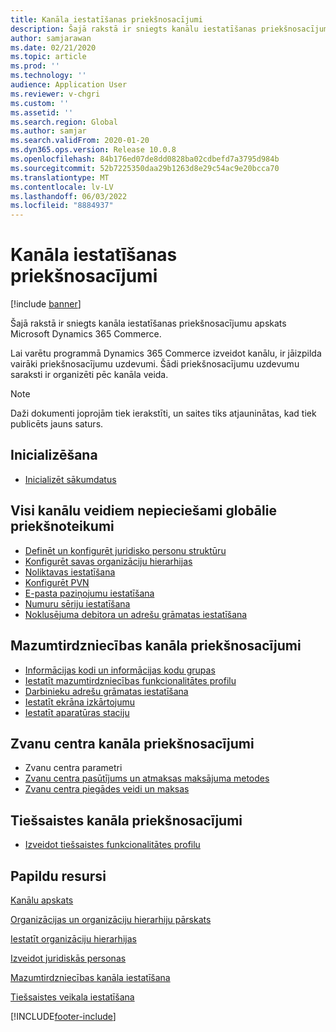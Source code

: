 ```yaml
---
title: Kanāla iestatīšanas priekšnosacījumi
description: Šajā rakstā ir sniegts kanālu iestatīšanas priekšnosacījumu apskats Microsoft Dynamics 365 Commerce.
author: samjarawan
ms.date: 02/21/2020
ms.topic: article
ms.prod: ''
ms.technology: ''
audience: Application User
ms.reviewer: v-chgri
ms.custom: ''
ms.assetid: ''
ms.search.region: Global
ms.author: samjar
ms.search.validFrom: 2020-01-20
ms.dyn365.ops.version: Release 10.0.8
ms.openlocfilehash: 84b176ed07de8dd0828ba02cdbefd7a3795d984b
ms.sourcegitcommit: 52b7225350daa29b1263d8e29c54ac9e20bcca70
ms.translationtype: MT
ms.contentlocale: lv-LV
ms.lasthandoff: 06/03/2022
ms.locfileid: "8884937"
---
```

# <a name="channel-setup-prerequisites"></a>Kanāla iestatīšanas priekšnosacījumi

[!include [banner](includes/banner.md)]

Šajā rakstā ir sniegts kanāla iestatīšanas priekšnosacījumu apskats Microsoft Dynamics 365 Commerce.

Lai varētu programmā Dynamics 365 Commerce izveidot kanālu, ir jāizpilda vairāki priekšnosacījumu uzdevumi. Šādi priekšnosacījumu uzdevumu saraksti ir organizēti pēc kanāla veida.

> [!NOTE]
> Daži dokumenti joprojām tiek ierakstīti, un saites tiks atjauninātas, kad tiek publicēts jauns saturs.

## <a name="initialization"></a>Inicializēšana

- [Inicializēt sākumdatus](enable-configure-retail-functionality.md)

## <a name="global-prerequisities-required-for-all-channel-types"></a>Visi kanālu veidiem nepieciešami globālie priekšnoteikumi

- [Definēt un konfigurēt juridisko personu struktūru](channels-legal-entities.md) 
- [Konfigurēt savas organizāciju hierarhijas](channels-org-hierarchies.md)
- [Noliktavas iestatīšana](channels-setup-warehouse.md)
- [Konfigurēt PVN](../finance/general-ledger/indirect-taxes-overview.md?toc=/dynamics365/commerce/toc.json)
- [E-pasta paziņojumu iestatīšana](email-notification-profiles.md)
- [Numuru sēriju iestatīšana](../fin-ops-core/fin-ops/organization-administration/number-sequence-overview.md?toc=/dynamics365/commerce/toc.json)
- [Noklusējuma debitora un adrešu grāmatas iestatīšana](default-customer.md)
<!--
- [Configure commerce parameters](commerce-parameters.md)
-->

## <a name="retail-channel-prerequisites"></a>Mazumtirdzniecības kanāla priekšnosacījumi

- [Informācijas kodi un informācijas kodu grupas](info-codes-retail.md)
- [Iestatīt mazumtirdzniecības funkcionalitātes profilu](retail-functionality-profile.md)
- [Darbinieku adrešu grāmatas iestatīšana](new-address-book.md)
- [Iestatīt ekrāna izkārtojumu](pos-screen-layouts.md)
- [Iestatīt aparatūras staciju](retail-hardware-station-configuration-installation.md)

## <a name="call-center-channel-prerequisites"></a>Zvanu centra kanāla priekšnosacījumi

- Zvanu centra parametri
- [Zvanu centra pasūtījums un atmaksas maksājuma metodes](work-with-payments.md)
- [Zvanu centra piegādes veidi un maksas](configure-call-center-delivery.md)

## <a name="online-channel-prerequisites"></a>Tiešsaistes kanāla priekšnosacījumi

- [Izveidot tiešsaistes funkcionalitātes profilu](online-functionality-profile.md)

## <a name="additional-resources"></a>Papildu resursi

[Kanālu apskats](channels-overview.md)

[Organizācijas un organizāciju hierarhiju pārskats](../fin-ops-core/fin-ops/organization-administration/organizations-organizational-hierarchies.md?toc=/dynamics365/commerce/toc.json)

[Iestatīt organizāciju hierarhijas](channels-org-hierarchies.md)

[Izveidot juridiskās personas](channels-legal-entities.md)

[Mazumtirdzniecības kanāla iestatīšana](channel-setup-retail.md)
    
[Tiešsaistes veikala iestatīšana](channel-setup-online.md)


[!INCLUDE[footer-include](../includes/footer-banner.md)]
